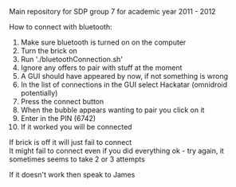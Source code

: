 Main repository for SDP group 7 for academic year 2011 - 2012

How to connect with bluetooth:

1. Make sure bluetooth is turned on on the computer
2. Turn the brick on
3. Run './bluetoothConnection.sh'
4. Ignore any offers to pair with stuff at the moment
5. A GUI should have appeared by now, if not something is wrong
6. In the list of connections in the GUI select Hackatar (omnidroid potentially)
7. Press the connect button
8. When the bubble appears wanting to pair you click on it
9. Enter in the PIN (6742)
10. If it worked you will be connected

If brick is off it will just fail to connect  
It might fail to connect even if you did everything ok - try again, it sometimes seems to take 2 or 3 attempts

If it doesn't work then speak to James



